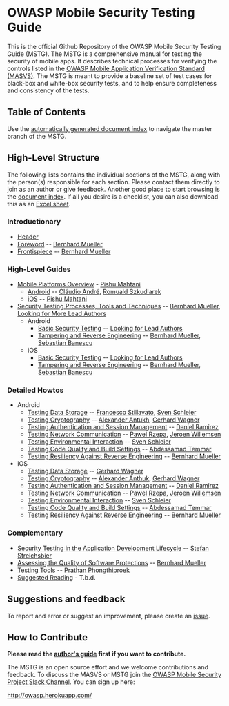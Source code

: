 # OWASP Mobile Security Testing Guide

This is the official Github Repository of the OWASP Mobile Security Testing Guide (MSTG). The MSTG is a comprehensive manual for testing the security of mobile apps. It describes technical processes for verifying the controls listed in the [OWASP Mobile Application Verification Standard (MASVS)](https://github.com/OWASP/owasp-masvs). The MSTG is meant to provide a baseline set of test cases for black-box and white-box security tests, and to help ensure completeness and consistency of the tests.

## Table of Contents

Use the [automatically generated document index](https://rawgit.com/OWASP/owasp-mstg/master/Generated/OWASP-MSTG-Table-of-Contents.html) to navigate the master branch of the MSTG.

## High-Level Structure

The following lists contains the individual sections of the MSTG, along with the person(s) responsible for each section. Please contact them directly to join as an author or give feedback. Another good place to start browsing is the [document index](https://rawgit.com/OWASP/owasp-mstg/master/Generated/OWASP-MSTG-Table-of-Contents.html). If all you desire is a checklist, you can also download this as an [Excel sheet](Checklist/OWASP-MSTG-Mobile-AppSec-Tests.xlsx).

### Introductionary

- [Header](Document/0x00-Header.md)
- [Foreword](Document/0x01-Foreword.md) -- [Bernhard Mueller](https://github.com/b-mueller)
- [Frontispiece](Document/0x02-Frontispiece.md) -- [Bernhard Mueller](https://github.com/b-mueller)

### High-Level Guides

* [Mobile Platforms Overview](Document/0x04-Mobile-Platfoms-Overview.md) - [Pishu Mahtani](https://github.com/mpishu)
   * [Android](Document/0x04a-Android.md) -- [Cláudio André](https://github.com/clviper), [Romuald Szkudlarek](https://github.com/romualdszkudlarek)
   * [iOS](Document/0x04b-iOS.md) -- [Pishu Mahtani](https://github.com/mpishu)
* [Security Testing Processes, Tools and Techniques](Document/0x05-Testing-Processes-and-Techniques.md) -- [Bernhard Mueller](https://github.com/b-mueller), [Looking for More Lead Authors](https://github.com/OWASP/owasp-mstg/blob/master/authors_guide.md)
  * Android
    * [Basic Security Testing](Document/0x05a-Basic-Security-Testing-Android.md) -- [Looking for Lead Authors](https://github.com/OWASP/owasp-mstg/blob/master/authors_guide.md)
    * [Tampering and Reverse Engineering](Document/0x05b-Reverse-Engineering-and-Tampering-Android.md) -- [Bernhard Mueller](https://github.com/b-mueller), [Sebastian Banescu](https://github.com/banescusebi)
  * iOS
    * [Basic Security Testing](Document/0x05c-Basic-Security-Testing-iOS.md) -- [Looking for Lead Authors](https://github.com/OWASP/owasp-mstg/blob/master/authors_guide.md)
    * [Tampering and Reverse Engineering](Document/0x05d-Reverse-Engineering-and-Tampering-iOS.md) -- [Bernhard Mueller](https://github.com/b-mueller), [Sebastian Banescu](https://github.com/banescusebi)

### Detailed Howtos

  * Android
    * [Testing Data Storage](Document/Testcases/0x01a_OMTG-DATAST_Android.md) -- [Francesco Stillavato](https://github.com/litsnarf), [Sven Schleier](https://github.com/sushi2k)
    * [Testing Cryptography](Document/Testcases/0x01b_OMTG-CRYPTO_Android.md) --  [Alexander Antukh](https://github.com/c0rdis), [Gerhard Wagner](https://github.com/thec00n)
    * [Testing Authentication and Session Management](Document/Testcases/0x01c_OMTG-AUTH_Android.md) -- [Daniel Ramirez](https://github.com/ram7rez)
    * [Testing Network Communication](Document/Testcases/0x01d_OMTG-NET_Android.md) -- [Pawel Rzepa](https://github.com/th3g1itch), [Jeroen Willemsen](https://github.com/commjoen)
    * [Testing Environmental Interaction](Document/Testcases/0x01e_OMTG-ENV_Android.md) -- [Sven Schleier](https://github.com/sushi2k)
    * [Testing Code Quality and Build Settings](Document/Testcases/0x01f_OMTG-CODE_Android.md) -- [Abdessamad Temmar](https://github.com/TmmmmmR)
    * [Testing Resiliency Against Reverse Engineering](Document/Testcases/0x01g_OMTG-RARE_Android.md) -- [Bernhard Mueller](https://github.com/b-mueller)
  * iOS
    * [Testing Data Storage](Document/Testcases/0x02a_OMTG-DATAST_iOS.md) -- [Gerhard Wagner](https://github.com/thec00n)
    * [Testing Cryptography](Document/Testcases/0x02b_OMTG-CRYPTO_iOS.md) --  [Alexander Anthuk](https://github.com/c0rdis), [Gerhard Wagner](https://github.com/thec00n)
    * [Testing Authentication and Session Management](Document/Testcases/0x02c_OMTG-AUTH_iOS.md) --  [Daniel Ramirez](https://github.com/ram7rez)
    * [Testing Network Communication](Document/Testcases/0x02d_OMTG-NET_iOS.md) -- [Pawel Rzepa](https://github.com/th3g1itch), [Jeroen Willemsen](https://github.com/commjoen)
    * [Testing Environmental Interaction](Document/Testcases/0x02e_OMTG-ENV_iOS.md) -- [Sven Schleier](https://github.com/sushi2k)
    * [Testing Code Quality and Build Settings](Document/Testcases/0x02f_OMTG-CODE_iOS.md) -- [Abdessamad Temmar](https://github.com/TmmmmmR)
    * [Testing Resiliency Against Reverse Engineering](Document/Testcases/0x02g_OMTG-RARE_iOS.md) -- [Bernhard Mueller](https://github.com/b-mueller)

### Complementary

* [Security Testing in the Application Development Lifecycle](Document/0x07a-Security-Testing-SDLC.md) -- [Stefan Streichsbier](https://github.com/streichsbaer)
* [Assessing the Quality of Software Protections](Document/0x07b-Assessing_Software_Protections.md) -- [Bernhard Mueller](https://github.com/b-mueller)
* [Testing Tools](Document/0x08-Testing-Tools.md) -- [Prathan Phongthiproek](https://github.com/tanprathan/)
* [Suggested Reading](Document/0x09-Suggested-Reading.md) - T.b.d.

## Suggestions and feedback

To report and error or suggest an improvement, please create an [issue](https://github.com/b-mueller/owasp-mstg/issues).

## How to Contribute

**Please read the [author's guide](https://github.com/b-mueller/owasp-mstg/blob/master/authors_guide.md) first if you want to contribute.**

The MSTG is an open source effort and we welcome contributions and feedback. To discuss the MASVS or MSTG join the [OWASP Mobile Security Project Slack Channel](https://owasp.slack.com/messages/project-mobile_omtg/details/). You can sign up here:

http://owasp.herokuapp.com/
